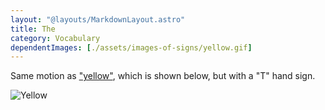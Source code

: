 ```yaml
---
layout: "@layouts/MarkdownLayout.astro"
title: The
category: Vocabulary
dependentImages: [./assets/images-of-signs/yellow.gif]
---
```


Same motion as ["yellow"](../yellow),
which is shown below, but with a "T" hand sign.

![Yellow](@signs/yellow.gif)
